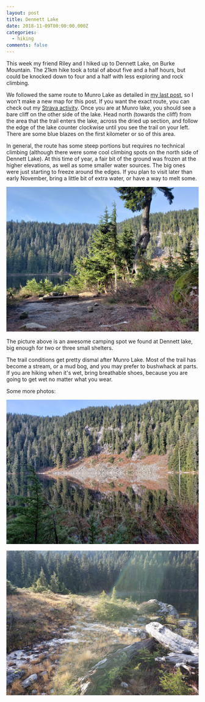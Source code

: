 ```yaml
---
layout: post
title: Dennett Lake
date: 2018-11-09T00:00:00.000Z
categories:
  - hiking
comments: false
---
```


This week my friend Riley and I hiked up to Dennett Lake, on Burke Mountain. The 21km hike took a total of about five and a half hours, but could be knocked down to four and a half with less exploring and rock climbing.

<!-- more -->

We followed the same route to Munro Lake as detailed in [my last post](/posts/2018-08/Rospe-Trail), so I won't make a new map for this post. If you want the exact route, you can check out my [Strava activity](https://www.strava.com/activities/1954090304). Once you are at Munro lake, you should see a bare cliff on the other side of the lake. Head north (towards the cliff) from the area that the trail enters the lake, across the dried up section, and follow the edge of the lake counter clockwise until you see the trail on your left. There are some blue blazes on the first kilometer or so of this area.

In general, the route has some steep portions but requires no technical climbing (although there were some cool climbing spots on the north side of Dennett Lake). At this time of year, a fair bit of the ground was frozen at the higher elevations, as well as some smaller water sources. The big ones were just starting to freeze around the edges. If you plan to visit later than early November, bring a little bit of extra water, or have a way to melt some.

![Dennett Lake](/img/dennett_lake_0.jpg)

The picture above is an awesome camping spot we found at Dennett lake, big enough for two or three small shelters.

The trail conditions get pretty dismal after Munro Lake. Most of the trail has become a stream, or a mud bog, and you may prefer to bushwhack at parts. If you are hiking when it's wet, bring breathable shoes, because you are going to get wet no matter what you wear.

Some more photos:

![Dennett Lake](/img/dennett_lake_1.jpg)

![Dennett Lake](/img/dennett_lake_2.jpg)
